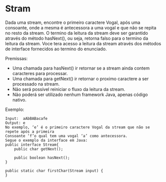 # Stram

Dada uma stream, encontre o primeiro caractere Vogal, após uma consoante, onde a mesma é antecessora a uma vogal e que não se repita no resto da stream.
O termino da leitura da stream deve ser garantido através do método hasNext(), ou seja, retorna falso para o termino da leitura da stream. Voce tera acesso a leitura da stream através dos métodos de interface fornecidos ao termino do enunciado. 

Premissas:
* Uma chamada para hasNext() ir retornar se a stream ainda contem caracteres para processar.
* Uma chamada para getNext() ir retornar o proximo caractere a ser processado na stream.
* Não será possível reiniciar o fluxo da leitura da stream.
* Não poderá ser utilizado nenhum framework Java, apenas código nativo.

Exemplo:
```
Input:  aAbBABacafe
Output: e
No exemplo, ‘e’ é o primeiro caractere Vogal da stream que não se repete após a primeira
Consoante ‘f’o qual tem uma vogal ‘a’ como antecessora.
Segue o exemplo da interface em Java:
public interface Stream{
    public char getNext();

    public boolean hasNext();
}

public static char firstChar(Stream input) {
}
```